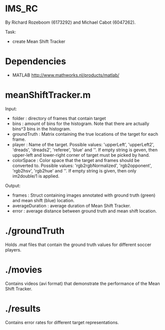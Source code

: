 IMS_RC
=======
By Richard Rozeboom (6173292) and Michael Cabot (6047262).

Task:
- create Mean Shift Tracker

Dependencies
=======

- MATLAB http://www.mathworks.nl/products/matlab/

meanShiftTracker.m
=======
Input:
- folder : directory of frames that contain target
- bins : amount of bins for the histogram. Note that there are actually bins^3 bins in the histogram.
- groundTruth : Matrix containing the true locations of the target for each frame.
- player : Name of the target. Possible values: 'upperLeft', 'upperLeft2', 'dreads', 'dreads2', 'referee', 'blue' and ''. If empty string is geven, then upper-left and lower-right corner of target must be picked by hand.
- colorSpace : Color space that the target and frames should be converted to. Possible values: 'rgb2rgbNormalized', 'rgb2opponent', 'rgb2hsv', 'rgb2hue' and ''. If empty string is given, then only im2double/1 is applied.

Output:
- frames : Struct containing images annotated with ground truth (green) and mean shift (blue) location.
- averageDuration : average duration of Mean Shift Tracker.
- error : average distance between ground truth and mean shift location.

./groundTruth
=======
Holds .mat files that contain the ground truth values for different soccer players.

./movies
=======
Contains videos (avi format) that demonstrate the performance of the Mean Shift Tracker.

./results
=======
Contains error rates for different target representations.